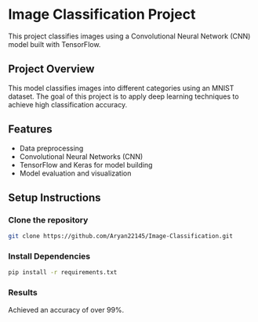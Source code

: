 # Image Classification Project

This project classifies images using a Convolutional Neural Network (CNN) model built with TensorFlow.

## Project Overview

This model classifies images into different categories using an MNIST dataset. The goal of this project is to apply deep learning techniques to achieve high classification accuracy.

## Features

- Data preprocessing
- Convolutional Neural Networks (CNN)
- TensorFlow and Keras for model building
- Model evaluation and visualization

## Setup Instructions

### Clone the repository

```bash
git clone https://github.com/Aryan22145/Image-Classification.git
```


### Install Dependencies
```bash 
pip install -r requirements.txt
```
### Results
Achieved an accuracy of over 99%.

